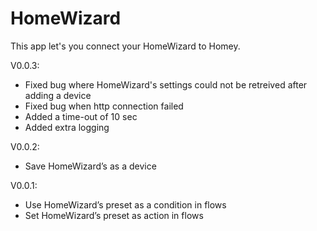# HomeWizard
        
This app let's you connect your HomeWizard to Homey. 

V0.0.3:

* Fixed bug where HomeWizard's settings could not be retreived after adding a device
* Fixed bug when http connection failed
* Added a time-out of 10 sec
* Added extra logging

V0.0.2:

* Save HomeWizard’s as a device

V0.0.1:

* Use HomeWizard’s preset as a condition in flows
* Set HomeWizard’s preset as action in flows